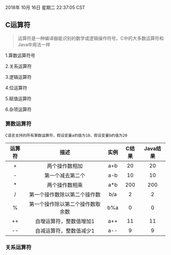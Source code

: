 2018年 10月 16日 星期二 22:37:05 CST
## C运算符
>运算符是一种编译器能识别的数学或逻辑操作符号。C中的大多数运算符和Java中用法一样

1.算数运算符号

2.关系运算符

3.逻辑运算符

4.位运算符

5.赋值运算符

6.杂项运算符


### 算数运算符
	C语言支持的所有算数运算符，假设变量a的值为10，假设变量b的值为20

|运算符|描述|实例|C结果|Java结果|
|:--:|:--:|:--:|:--:|:--:|
|+|两个操作数相加|a+b|20|20|
|-|第一个减去第二个|a-b|10|10|
|*|两个操作数相乘|a*b|200|200|
|/|第一个操作数除以第二个操作数|b/a|2|2|
|%|第一个操作除以第二个操作数取余数|b%a|0|0|
|++|自增运算符，整数值增加1|a++|11|11|
|--|自减运算符，整数值减少1|a--|9|9|

### 关系运算符

